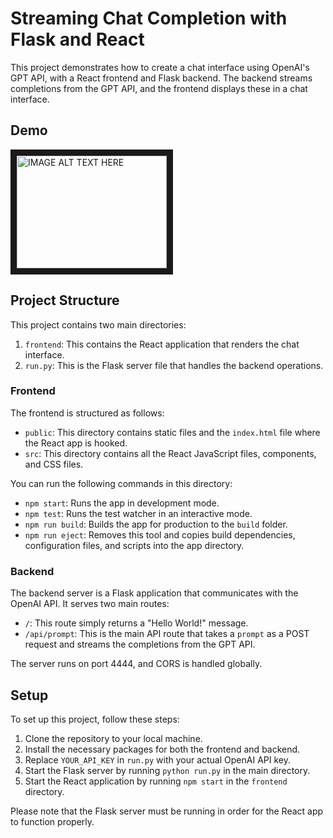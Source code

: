 # Streaming Chat Completion with Flask and React

This project demonstrates how to create a chat interface using OpenAI's GPT API, with a React frontend and Flask backend. The backend streams completions from the GPT API, and the frontend displays these in a chat interface. 

## Demo
<a href="http://www.youtube.com/watch?feature=player_embedded&v=JquhIDmI5tM
" target="_blank"><img src="http://img.youtube.com/vi/JquhIDmI5tM/0.jpg" 
alt="IMAGE ALT TEXT HERE" width="240" height="180" border="10" /></a>

## Project Structure

This project contains two main directories:

1. `frontend`: This contains the React application that renders the chat interface.
2. `run.py`: This is the Flask server file that handles the backend operations.

### Frontend

The frontend is structured as follows:

- `public`: This directory contains static files and the `index.html` file where the React app is hooked.
- `src`: This directory contains all the React JavaScript files, components, and CSS files.

You can run the following commands in this directory:

- `npm start`: Runs the app in development mode.
- `npm test`: Runs the test watcher in an interactive mode.
- `npm run build`: Builds the app for production to the `build` folder.
- `npm run eject`: Removes this tool and copies build dependencies, configuration files, and scripts into the app directory.

### Backend

The backend server is a Flask application that communicates with the OpenAI API. It serves two main routes:

- `/`: This route simply returns a "Hello World!" message.
- `/api/prompt`: This is the main API route that takes a `prompt` as a POST request and streams the completions from the GPT API.

The server runs on port 4444, and CORS is handled globally.

## Setup

To set up this project, follow these steps:

1. Clone the repository to your local machine.
2. Install the necessary packages for both the frontend and backend.
3. Replace `YOUR_API_KEY` in `run.py` with your actual OpenAI API key.
4. Start the Flask server by running `python run.py` in the main directory.
5. Start the React application by running `npm start` in the `frontend` directory.

Please note that the Flask server must be running in order for the React app to function properly.
